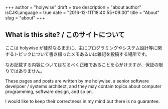 +++
author = "holywise"
draft = true
description = "about author"
isCJKLanguage = true
date = "2016-12-11T18:40:55+09:00"
title = "About"
slug = "about"
+++

## What is this site? / このサイトについて

ここは holywise が徒然なるままに、主にプログラミングやシステム設計等に関するトピックについて書き綴ったメモあるいは雑記を投稿する場所です。

なお記載する内容についてはなるべく正確であることを心がけますが、保証の限りではありません。

These pages and posts are written by me holywise, a senior software develpoer / systems architect,
and they may contain topics about computer programming, software design, and so on.

I would like to keep their correctness in my mind but there is no guarantee.